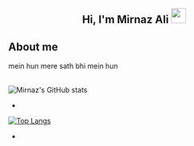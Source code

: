 <h2 align="center">Hi, I'm Mirnaz Ali <img src="https://user-images.githubusercontent.com/39955420/147578264-bae0526c-028a-49d2-8af8-d08bb4edbd2a.gif" height="30" width="30"></h2>
 


<h2>About me</h2>

mein hun mere sath bhi mein hun <br><br>


![Mirnaz's GitHub stats](https://github-readme-stats.vercel.app/api?username=MirnazAli&show_icons=true&theme=radical)
  
*
  
[![Top Langs](https://github-readme-stats.vercel.app/api/top-langs/?username=MirnazAli&layout=compact)](https://github.com/MirnazAli/github-readme-stats)
 
*
